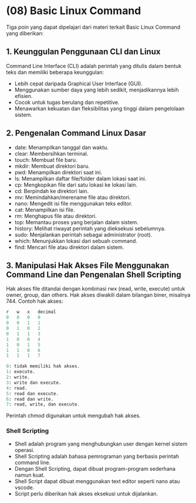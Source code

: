 # (08) Basic Linux Command

Tiga poin yang dapat dipelajari dari materi terkait Basic Linux Command yang diberikan:

## 1. Keunggulan Penggunaan CLI dan Linux
Command Line Interface (CLI) adalah perintah yang ditulis dalam bentuk teks dan memiliki beberapa keunggulan:
- Lebih cepat daripada Graphical User Interface (GUI).
- Menggunakan sumber daya yang lebih sedikit, menjadikannya lebih efisien.
- Cocok untuk tugas berulang dan repetitive.
- Menawarkan kekuatan dan fleksibilitas yang tinggi dalam pengelolaan sistem.

## 2. Pengenalan Command Linux Dasar

- date: Menampilkan tanggal dan waktu.
- clear: Membersihkan terminal.
- touch: Membuat file baru.
- mkdir: Membuat direktori baru.
- pwd: Menampilkan direktori saat ini.
- ls: Menampilkan daftar file/folder dalam lokasi saat ini.
- cp: Mengkopikan file dari satu lokasi ke lokasi lain.
- cd: Berpindah ke direktori lain.
- mv: Memindahkan/merename file atau direktori.
- nano: Mengedit isi file menggunakan teks editor.
- cat: Menampilkan isi file.
- rm: Menghapus file atau direktori.
- top: Memantau proses yang berjalan dalam sistem.
- history: Melihat riwayat perintah yang dieksekusi sebelumnya.
- sudo: Menjalankan perintah sebagai administrator (root).
- which: Menunjukkan lokasi dari sebuah command.
- find: Mencari file atau direktori dalam sistem.

## 3. Manipulasi Hak Akses File Menggunakan Command Line dan Pengenalan Shell Scripting

Hak akses file ditandai dengan kombinasi rwx (read, write, execute) untuk owner, group, dan others.
Hak akses diwakili dalam bilangan biner, misalnya 744.
Contoh hak akses:
```python
r	w	x	decimal
0   0   0   0
0	0	1	1
0	1	0	2
0	1	1	3
1	0	0	4
1	0	1	5
1	1	0	6
1	1	1	7
```

```python
0: tidak memiliki hak akses.
1: execute.
2: write.
3: write dan execute.
4: read.
5: read dan execute.
6: read dan write.
7: read, write, dan execute.
```
Perintah chmod digunakan untuk mengubah hak akses.

### Shell Scripting
- Shell adalah program yang menghubungkan user dengan kernel sistem operasi.
- Shell Scripting adalah bahasa pemrograman yang berbasis perintah command line.
- Dengan Shell Scripting, dapat dibuat program-program sederhana namun kuat.
- Shell Script dapat dibuat menggunakan text editor seperti nano atau vscode.
- Script perlu diberikan hak akses eksekusi untuk dijalankan.